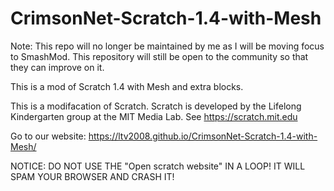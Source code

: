 # CrimsonNet-Scratch-1.4-with-Mesh

Note: This repo will no longer be maintained by me as I will be moving focus to SmashMod. 
This repository will still be open to the community so that they can improve on it.

This is a mod of Scratch 1.4 with Mesh and extra blocks.

This is a modifacation of Scratch.
Scratch is developed by the Lifelong Kindergarten group at the MIT Media Lab. See https://scratch.mit.edu

Go to our website:
https://ltv2008.github.io/CrimsonNet-Scratch-1.4-with-Mesh/

NOTICE: DO NOT USE THE "Open scratch website" IN A LOOP! IT WILL SPAM YOUR BROWSER AND CRASH IT!
